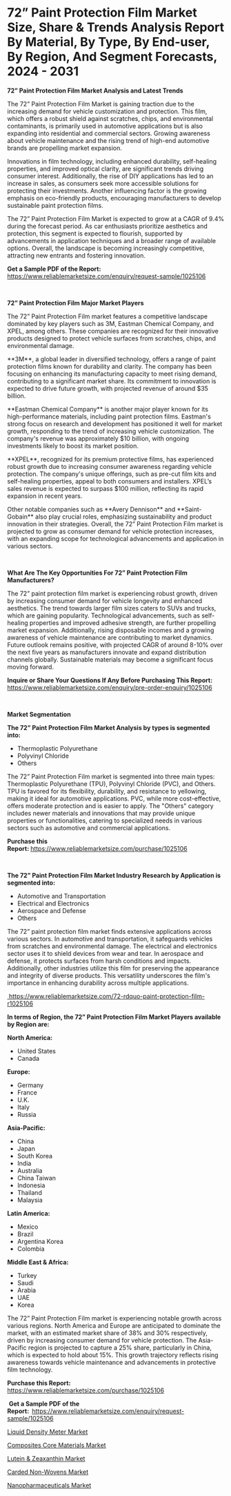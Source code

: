 <p><h1>72” Paint Protection Film Market Size, Share & Trends Analysis Report By Material, By Type, By End-user, By Region, And Segment Forecasts, 2024 - 2031</h1></p><p><strong>72” Paint Protection Film Market Analysis and Latest Trends</strong></p>
<p><p>The 72” Paint Protection Film Market is gaining traction due to the increasing demand for vehicle customization and protection. This film, which offers a robust shield against scratches, chips, and environmental contaminants, is primarily used in automotive applications but is also expanding into residential and commercial sectors. Growing awareness about vehicle maintenance and the rising trend of high-end automotive brands are propelling market expansion.</p><p>Innovations in film technology, including enhanced durability, self-healing properties, and improved optical clarity, are significant trends driving consumer interest. Additionally, the rise of DIY applications has led to an increase in sales, as consumers seek more accessible solutions for protecting their investments. Another influencing factor is the growing emphasis on eco-friendly products, encouraging manufacturers to develop sustainable paint protection films. </p><p>The 72” Paint Protection Film Market is expected to grow at a CAGR of 9.4% during the forecast period. As car enthusiasts prioritize aesthetics and protection, this segment is expected to flourish, supported by advancements in application techniques and a broader range of available options. Overall, the landscape is becoming increasingly competitive, attracting new entrants and fostering innovation.</p></p>
<p><strong>Get a Sample PDF of the Report:&nbsp;</strong> <a href="https://www.reliablemarketsize.com/enquiry/request-sample/1025106">https://www.reliablemarketsize.com/enquiry/request-sample/1025106</a></p>
<p>&nbsp;</p>
<p><strong>72” Paint Protection Film Major Market Players</strong></p>
<p><p>The 72” Paint Protection Film market features a competitive landscape dominated by key players such as 3M, Eastman Chemical Company, and XPEL, among others. These companies are recognized for their innovative products designed to protect vehicle surfaces from scratches, chips, and environmental damage.</p><p>**3M**, a global leader in diversified technology, offers a range of paint protection films known for durability and clarity. The company has been focusing on enhancing its manufacturing capacity to meet rising demand, contributing to a significant market share. Its commitment to innovation is expected to drive future growth, with projected revenue of around $35 billion.</p><p>**Eastman Chemical Company** is another major player known for its high-performance materials, including paint protection films. Eastman's strong focus on research and development has positioned it well for market growth, responding to the trend of increasing vehicle customization. The company's revenue was approximately $10 billion, with ongoing investments likely to boost its market position.</p><p>**XPEL**, recognized for its premium protective films, has experienced robust growth due to increasing consumer awareness regarding vehicle protection. The company's unique offerings, such as pre-cut film kits and self-healing properties, appeal to both consumers and installers. XPEL’s sales revenue is expected to surpass $100 million, reflecting its rapid expansion in recent years.</p><p>Other notable companies such as **Avery Dennison** and **Saint-Gobain** also play crucial roles, emphasizing sustainability and product innovation in their strategies. Overall, the 72” Paint Protection Film market is projected to grow as consumer demand for vehicle protection increases, with an expanding scope for technological advancements and application in various sectors.</p></p>
<p>&nbsp;</p>
<p><strong>What Are The Key Opportunities For 72” Paint Protection Film Manufacturers?</strong></p>
<p><p>The 72” paint protection film market is experiencing robust growth, driven by increasing consumer demand for vehicle longevity and enhanced aesthetics. The trend towards larger film sizes caters to SUVs and trucks, which are gaining popularity. Technological advancements, such as self-healing properties and improved adhesive strength, are further propelling market expansion. Additionally, rising disposable incomes and a growing awareness of vehicle maintenance are contributing to market dynamics. Future outlook remains positive, with projected CAGR of around 8-10% over the next five years as manufacturers innovate and expand distribution channels globally. Sustainable materials may become a significant focus moving forward.</p></p>
<p><strong>Inquire or Share Your Questions If Any Before Purchasing This Report:</strong> <a href="https://www.reliablemarketsize.com/enquiry/pre-order-enquiry/1025106">https://www.reliablemarketsize.com/enquiry/pre-order-enquiry/1025106</a></p>
<p>&nbsp;</p>
<p><strong>Market Segmentation</strong></p>
<p><strong>The 72” Paint Protection Film Market Analysis by types is segmented into:</strong></p>
<p><ul><li>Thermoplastic Polyurethane</li><li>Polyvinyl Chloride</li><li>Others</li></ul></p>
<p><p>The 72” Paint Protection Film market is segmented into three main types: Thermoplastic Polyurethane (TPU), Polyvinyl Chloride (PVC), and Others. TPU is favored for its flexibility, durability, and resistance to yellowing, making it ideal for automotive applications. PVC, while more cost-effective, offers moderate protection and is easier to apply. The "Others" category includes newer materials and innovations that may provide unique properties or functionalities, catering to specialized needs in various sectors such as automotive and commercial applications.</p></p>
<p><strong>Purchase this Report:&nbsp;</strong><a href="https://www.reliablemarketsize.com/purchase/1025106">https://www.reliablemarketsize.com/purchase/1025106</a></p>
<p>&nbsp;</p>
<p><strong>The 72” Paint Protection Film Market Industry Research by Application is segmented into:</strong></p>
<p><ul><li>Automotive and Transportation</li><li>Electrical and Electronics</li><li>Aerospace and Defense</li><li>Others</li></ul></p>
<p><p>The 72” paint protection film market finds extensive applications across various sectors. In automotive and transportation, it safeguards vehicles from scratches and environmental damage. The electrical and electronics sector uses it to shield devices from wear and tear. In aerospace and defense, it protects surfaces from harsh conditions and impacts. Additionally, other industries utilize this film for preserving the appearance and integrity of diverse products. This versatility underscores the film's importance in enhancing durability across multiple applications.</p></p>
<p><a href="https://www.reliablemarketsize.com/72-rdquo-paint-protection-film-r1025106">&nbsp;https://www.reliablemarketsize.com/72-rdquo-paint-protection-film-r1025106</a></p>
<p><strong>In terms of Region, the 72” Paint Protection Film Market Players available by Region are:</strong></p>
<p>
    <p> <strong> North America: </strong>
        <ul>
            <li>United States</li>
            <li>Canada</li>
        </ul>
        </p> 
    <p> <strong> Europe: </strong>
        <ul>
            <li>Germany</li>
            <li>France</li>
            <li>U.K.</li>
            <li>Italy</li>
            <li>Russia</li>
        </ul>
        </p> 
    <p> <strong> Asia-Pacific: </strong>
        <ul>
            <li>China</li>
            <li>Japan</li>
            <li>South Korea</li>
            <li>India</li>
            <li>Australia</li>
            <li>China Taiwan</li>
            <li>Indonesia</li>
            <li>Thailand</li>
            <li>Malaysia</li>
        </ul>
        </p> 
    <p> <strong> Latin America: </strong>
        <ul>
            <li>Mexico</li>
            <li>Brazil</li>
            <li>Argentina Korea</li>
            <li>Colombia</li>
        </ul>
        </p> 
    <p> <strong> Middle East & Africa: </strong>
        <ul>
            <li>Turkey</li>
            <li>Saudi</li>
            <li>Arabia</li>
            <li>UAE</li>
            <li>Korea</li>
        </ul>
    </p>
    </p>
<p><p>The 72” Paint Protection Film market is experiencing notable growth across various regions. North America and Europe are anticipated to dominate the market, with an estimated market share of 38% and 30% respectively, driven by increasing consumer demand for vehicle protection. The Asia-Pacific region is projected to capture a 25% share, particularly in China, which is expected to hold about 15%. This growth trajectory reflects rising awareness towards vehicle maintenance and advancements in protective film technology.</p></p>
<p><strong>Purchase this Report: </strong><a href="https://www.reliablemarketsize.com/purchase/1025106">https://www.reliablemarketsize.com/purchase/1025106</a></p>
<p>&nbsp;<strong>Get a Sample PDF of the Report:&nbsp;&nbsp;</strong><a href="https://www.reliablemarketsize.com/enquiry/request-sample/1025106">https://www.reliablemarketsize.com/enquiry/request-sample/1025106</a></p>
<p><strong></strong></p>
<p><p><a href="https://www.linkedin.com/pulse/liquid-density-meter-market-global-regional-analysis-focus-fnxlc?trackingId=omjjTZdaRgqF4t93lA0CEQ%3D%3D">Liquid Density Meter Market</a></p><p><a href="https://issuu.com/reportprime-2/docs/composites-core-materials-market-si_b0ff20e4924821">Composites Core Materials Market</a></p><p><a href="https://www.linkedin.com/pulse/global-lutein-zeaxanthin-market-size-expected-experience-cagr-oxe6c?trackingId=Mfl5dwWpTISQDKMRE6nFiw%3D%3D">Lutein & Zeaxanthin Market</a></p><p><a href="https://issuu.com/reportprime-2/docs/carded-non-wovens-market-size-2030._be5d4a064b20b9">Carded Non-Wovens Market</a></p><p><a href="https://www.linkedin.com/pulse/deep-dive-nanopharmaceuticals-market-itstrends-segmentation-0jtge?trackingId=S4%2FvOoBNQzu8IALNht9imQ%3D%3D">Nanopharmaceuticals Market</a></p></p>